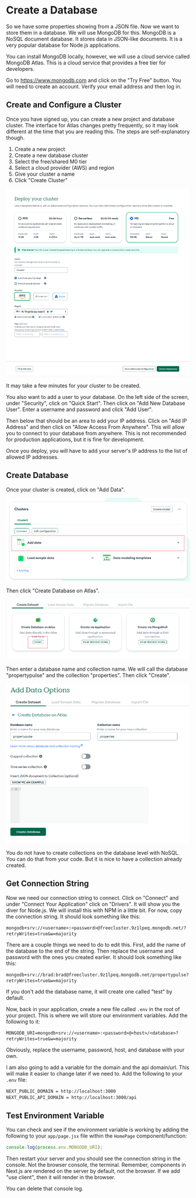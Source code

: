 # Create a Database

So we have some properties showing from a JSON file. Now we want to store them in a database. We will use MongoDB for this. MongoDB is a NoSQL document database. It stores data in JSON-like documents. It is a very popular database for Node.js applications.

You can install MongoDB locally, however, we will use a cloud service called MongoDB Atlas. This is a cloud service that provides a free tier for developers.

Go to https://www.mongodb.com and click on the "Try Free" button. You will need to create an account. Verify your email address and then log in.

## Create and Configure a Cluster

Once you have signed up, you can create a new project and database cluster. The interface for Atlas changes pretty frequently, so it may look different at the time that you are reading this. The steps are self-explanatory though.

1. Create a new project
2. Create a new database cluster
3. Select the free/shared M0 tier
4. Select a cloud provider (AWS) and region
5. Give your cluster a name
6. Click "Create Cluster"

<img src="../images/mongo-1.png" alt="Create Cluster" />

It may take a few minutes for your cluster to be created.

You also want to add a user to your database. On the left side of the screen, under "Security", click on "Quick Start". Then click on "Add New Database User". Enter a username and password and click "Add User".

Then below that should be an area to add your IP address. Click on "Add IP Address" and then click on "Allow Access From Anywhere". This will allow you to connect to your database from anywhere. This is not recommended for production applications, but it is fine for development.

Once you deploy, you will have to add your server's IP address to the list of allowed IP addresses.

## Create Database

Once your cluster is created, click on "Add Data".

<img src="../images/mongo-2.png" alt="Add Data" />

Then click "Create Database on Atlas".

<img src="../images/mongo-3.png" alt="Create Database" />

Then enter a database name and collection name. We will call the database "propertypulse" and the collection "properties". Then click "Create".

<img src="../images/mongo-4.png" alt="Create Database" />

You do not have to create collections on the database level with NoSQL. You can do that from your code. But it is nice to have a collection already created.

## Get Connection String

Now we need our connection string to connect. Click on "Connect" and under "Connect Your Application" click on "Drivers". It will show you the diver for Node.js. We will install this with NPM in a little bit. For now, copy the connection string. It should look something like this:

```
mongodb+srv://<username>:<password>@freecluster.9z1lpeq.mongodb.net/?retryWrites=true&w=majority
```

There are a couple things we need to do to edit this. First, add the name of the database to the end of the string. Then replace the username and password with the ones you created earlier. It should look something like this:

```
mongodb+srv://brad:brad@freecluster.9z1lpeq.mongodb.net/propertypulse?retryWrites=true&w=majority
```

If you don't add the database name, it will create one called "test" by default.

Now, back in your application, create a new file called `.env` in the root of your project. This is where we will store our environment variables. Add the following to it:

```
MONGODB_URI=mongodb+srv://<username>:<password>@<host>/<database>?retryWrites=true&w=majority
```

Obviously, replace the username, password, host, and database with your own.

I am also going to add a variable for the domain and the api domain/url. This will make it easier to change later if we need to. Add the following to your `.env` file:

```bash
NEXT_PUBLIC_DOMAIN = http://localhost:3000
NEXT_PUBLIC_API_DOMAIN = http://localhost:3000/api
```

## Test Environment Variable

You can check and see if the environment variable is working by adding the following to your `app/page.jsx` file within the `HomePage` component/function:

```js
console.log(process.env.MONGODB_URI);
```

Then restart your server and you should see the connection string in the console. Not the browser console, the terminal. Remember, components in Next.js are rendered on the server by default, not the browser. If we add "use client", then it will render in the browser.

You can delete that console log.

